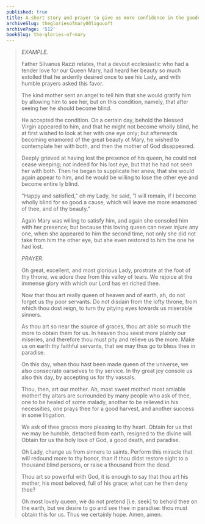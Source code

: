 ```yaml
---
published: true
title: A short story and prayer to give us more confidence in the goodness and love of Mary
archiveSlug: thegloriesofmary00liguuoft
archivePage: '512'
bookSlug: the-glories-of-mary
---
```


> *EXAMPLE.*
>
> Father Silvanus Razzi relates, that a devout ecclesiastic who had a tender love for our Queen Mary, had heard her beauty so much extolled that he ardently desired once to see his Lady, and with humble prayers asked this favor.
>
> The kind mother sent an angel to tell him that she would gratify him by allowing him to see her, but on this condition, namely, that after seeing her he should become blind.
>
> He accepted the condition. On a certain day, behold the blessed Virgin appeared to him, and that he might not become wholly blind, he at first wished to look at her with one eye only; but afterwards becoming enamored of the great beauty ot Mary, he wished to contemplate her with both, and then the mother of God disappeared.
>
> Deeply grieved at having lost the presence of his queen, he could not cease weeping; not indeed for his lost eye, but that he had not seen her with both. Then he began to supplicate her anew, that she would again appear to him, and he would be willing to lose the other eye and become entire ly blind.
>
> "Happy and satisfied," oh my Lady, he said, "I will remain, if I become wholly blind for so good a cause, which will leave me more enamored of thee, and of thy beauty."
>
> Again Mary was willing to satisfy him, and again she consoled him with her presence; but because this loving queen can never injure any one, when she appeared to him the second time, not only she did not take from him the other eye, but she even restored to him the one he had lost.
>
> *PRAYER.*
>
> Oh great, excellent, and most glorious Lady, prostrate at the foot of thy throne, we adore thee from this valley of tears. We rejoice at the immense glory with which our Lord has en riched thee.
>
> Now that thou art really queen of heaven and of earth, ah, do not forget us thy poor servants. Do not disdain from the lofty throne, from which thou dost reign, to turn thy pitying eyes towards us miserable sinners.
>
> As thou art so near the source of graces, thou art able so much the more to obtain them for us. In heaven thou seest more plainly our miseries, and therefore thou must pity and relieve us the more. Make us on earth thy faithful servants, that we may thus go to bless thee in paradise.
>
> On this day, when thou hast been made queen of the universe, we also consecrate oarselves to thy service. In thy great joy console us also this day, by accepting us for thy vassals.
>
> Thou, then, art our mother. Ah, most sweet mother! most amiable mother! thy altars are surrounded by many people who ask of thee, one to be healed of some malady, another to be relieved in his necessities, one prays thee for a good harvest, and another success in some litigation.
>
> We ask of thee graces more pleasing to thy heart. Obtain for us that we may be humble, detached from earth, resigned to the divine will. Obtain for us the holy love of God, a good death, and paradise.
>
> Oh Lady, change us from sinners to saints. Perform this miracle that will redound more to thy honor, than if thou didst restore sight to a thousand blind persons, or raise a thousand from the dead.
>
> Thou art so powerful with God, it is enough to say that thou art his mother, his most beloved, full of his grace; what can he then deny thee?
>
> Oh most lovely queen, we do not pretend [i.e. seek] to behold thee on the earth, but we desire to go and see thee in paradise: thou must obtain this for us. Thus we certainly hope. Amen, amen.
